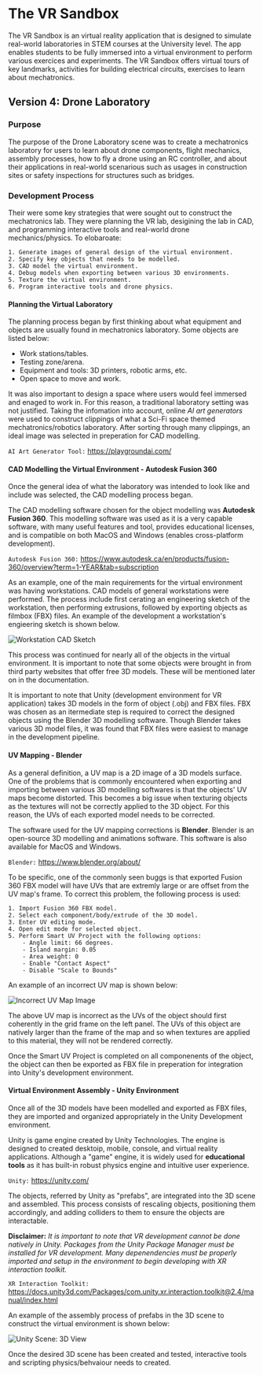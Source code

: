 # The VR Sandbox

The VR Sandbox is an virtual reality application that is designed to simulate real-world laboratories in STEM courses at the University level. The app enables students to be fully immersed into a virtual environment to perform various exercices and experiments. The VR Sandbox offers virtual tours of key landmarks, activities for building electrical circuits, exercises to learn about mechatronics. 

## Version 4: Drone Laboratory 
### Purpose
The purpose of the Drone Laboratory scene was to create a mechatronics laboratory for users to learn about drone components, flight mechanics, assembly processes, how to fly a drone using an RC controller, and about their applications in real-world scenarious such as usages in construction sites or safety inspections for structures such as bridges. 

### Development Process
Their were some key strategies that were sought out to construct the mechatronics lab. They were planning the VR lab, desigining the lab in CAD, and programming interactive tools and real-world drone mechanics/physics. To elobaroate:

    1. Generate images of general design of the virtual environment.
    2. Specify key objects that needs to be modelled.
    3. CAD model the virtual environment.
    4. Debug models when exporting between various 3D environments.
    5. Texture the virtual environment.
    6. Program interactive tools and drone physics.

#### Planning the Virtual Laboratory 
The planning process began by first thinking about what equipment and objects are usually found in mechatronics laboratory. Some objects are listed below:

- Work stations/tables.
- Testing zone/arena.
- Equipment and tools: 3D printers, robotic arms, etc.
- Open space to move and work.

It was also important to design a space where users would feel immersed and enaged to work in. For this reason, a traditional laboratory setting was not justified. Taking the infomation into account, online *AI art generators* were used to construct clippings of what a Sci-Fi space themed mechatronics/robotics laboratory. After sorting through many clippings, an ideal image was selected in preperation for CAD modelling.

`AI Art Generator Tool:` https://playgroundai.com/

#### CAD Modelling the Virtual Environment - Autodesk Fusion 360
Once the general idea of what the laboratory was intended to look like and include was selected, the CAD modelling process began. 

The CAD modelling software chosen for the object modelling was **Autodesk Fusion 360**. This modelling software was used as it is a very capable software, with many useful features and tool, provides educational licenses, and is compatible on both MacOS and Windows (enables cross-platform development). 

`Autodesk Fusion 360:` https://www.autodesk.ca/en/products/fusion-360/overview?term=1-YEAR&tab=subscription

As an example, one of the main requirements for the virtual environment was having workstations. CAD models of general workstations were performed. The process include first cerating an engineering sketch of the workstation, then performing extrusions, followed by exporting objects as filmbox (FBX) files. An example of the development a workstation's engieering sketch is shown below.

![Workstation CAD Sketch](https://media.githubusercontent.com/media/DamithTennakoon/The-VR-Sandbox/TestDroneLab/Assets/Info%20Images/CAD_Workstation.png)

This process was continued for nearly all of the objects in the virtual environment. It is important to note that some objects were brought in from third party websites that offer free 3D models. These will be mentioned later on in the documentation.

It is important to note that Unity (development environment for VR application) takes 3D models in the form of object (.obj) and FBX files. FBX was chosen as an itermediate step is required to correct the designed objects using the Blender 3D modelling software. Though Blender takes various 3D model files, it was found that FBX files were easiest to manage in the development pipeline.

#### UV Mapping - Blender
As a general definition, a UV map is a 2D image of a 3D models surface. One of the problems that is commonly encountered when exporting and importing between various 3D modelling softwares is that the objects' UV maps become distorted. This becomes a big issue when texturing objects as the textures will not be correctly applied to the 3D object. For this reason, the UVs of each exported model needs to be corrected.

The software used for the UV mapping corrections is **Blender**. Blender is an open-source 3D modelling and animations software. This software is also available for MacOS and Windows. 

`Blender:` https://www.blender.org/about/

To be specific, one of the commonly seen buggs is that exported Fusion 360 FBX model will have UVs that are extremly large or are offset from the UV map's frame. To correct this problem, the following process is used: 

    1. Import Fusion 360 FBX model.
    2. Select each component/body/extrude of the 3D model.
    3. Enter UV editing mode.
    4. Open edit mode for selected object.
    5. Perform Smart UV Project with the following options:
        - Angle limit: 66 degrees.
        - Island margin: 0.05
        - Area weight: 0
        - Enable "Contact Aspect"
        - Disable "Scale to Bounds"

An example of an incorrect UV map is shown below:

![Incorrect UV Map Image](https://media.githubusercontent.com/media/DamithTennakoon/The-VR-Sandbox/TestDroneLab/Assets/Info%20Images/Incorrect_UV_Map.png)

The above UV map is incorrect as the UVs of the object should first coherently in the grid frame on the left panel. The UVs of this object are natively larger than the frame of the map and so when textures are applied to this material, they will not be rendered correctly.

Once the Smart UV Project is completed on all componenents of the object, the object can then be exported as FBX file in preperation for integration into Unity's development environment.

#### Virtual Environment Assembly - Unity Environment
Once all of the 3D models have been modelled and exported as FBX files, they are imported and organized appropriately in the Unity Development environment.

Unity is game engine created by Unity Technologies. The engine is designed to created desktoip, mobile, console, and virtual reality applications. Although a "game" engine, it is widely used for **educational tools** as it has built-in robust physics engine and intuitive user experience. 

`Unity:` https://unity.com/

The objects, referred by Unity as "prefabs", are integrated into the 3D scene and assembled. This process consists of rescaling objects, positioning them accordingly, and adding colliders to them to ensure the objects are interactable. 

**Disclaimer:** *It is important to note that VR development cannot be done natively in Unity. Packages from the Unity Package Manager must be installed for VR development. Many depenendencies must be properly imported and setup in the environment to begin developing with XR interaction toolkit.*

`XR Interaction Toolkit:` https://docs.unity3d.com/Packages/com.unity.xr.interaction.toolkit@2.4/manual/index.html

An example of the assembly process of prefabs in the 3D scene to construct the virtual environment is shown below:

![Unity Scene: 3D View](https://media.githubusercontent.com/media/DamithTennakoon/The-VR-Sandbox/TestDroneLab/Assets/Info%20Images/Unity_Scene.png)

Once the desired 3D scene has been created and tested, interactive tools and scripting physics/behvaiour needs to created.
